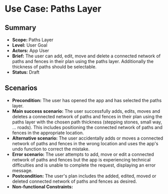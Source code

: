 # Use Case: Paths Layer

## Summary

- **Scope:** Paths Layer
- **Level:** User Goal
- **Actors:** App User
- **Brief:** The user can add, edit, move and delete a connected network of paths and fences in their plan using the paths layer. Additionally the thickness of paths should be selectable.
- **Status:** Draft

## Scenarios

- **Precondition:**
  The user has opened the app and has selected the paths layer.
- **Main success scenario:**
  The user successfully adds, edits, moves and deletes a connected network of paths and fences in their plan using the paths layer with the chosen path thickness (stepping stones, small way, ... roads). This includes positioning the connected network of paths and fences in the appropriate location. 
- **Alternative scenario:**
  The user accidentally adds or moves a connected network of paths and fences in the wrong location and uses the app's undo function to correct the mistake.
- **Error scenario:**
  The user attempts to add, move or edit a connected network of paths and fences but the app is experiencing technical difficulties and is unable to complete the request, displaying an error message.
- **Postcondition:**
  The user's plan includes the added, edited, moved or deleted connected network of paths and fences as desired.
- **Non-functional Constraints:**

